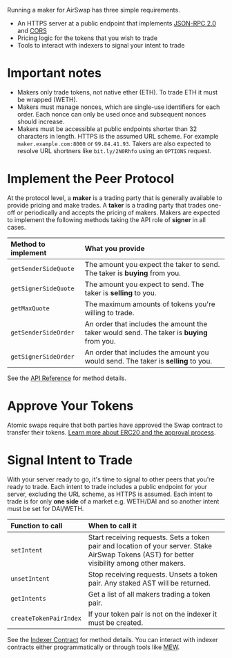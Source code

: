 Running a maker for AirSwap has three simple requirements.

- An HTTPS server at a public endpoint that implements [JSON-RPC 2.0](http://www.jsonrpc.org/specification) and [CORS](https://developer.mozilla.org/en-US/docs/Web/HTTP/CORS)
- Pricing logic for the tokens that you wish to trade
- Tools to interact with indexers to signal your intent to trade

# Important notes

- Makers only trade tokens, not native ether (ETH). To trade ETH it must be wrapped (WETH).
- Makers must manage nonces, which are single-use identifiers for each order. Each nonce can only be used once and subsequent nonces should increase.
- Makers must be accessible at public endpoints shorter than 32 characters in length. HTTPS is the assumed URL scheme. For example `maker.example.com:8000` or `99.84.41.93`. Takers are also expected to resolve URL shortners like `bit.ly/2N0Rhfo` using an `OPTIONS` request.

# Implement the Peer Protocol

At the protocol level, a **maker** is a trading party that is generally available to provide pricing and make trades. A **taker** is a trading party that trades one-off or periodically and accepts the pricing of makers. Makers are expected to implement the following methods taking the API role of **signer** in all cases.

| Method to implement  | What you provide                                                                          |
| :------------------- | :---------------------------------------------------------------------------------------- |
| `getSenderSideQuote` | The amount you expect the taker to send. The taker is **buying** from you.                |
| `getSignerSideQuote` | The amount you expect to send. The taker is **selling** to you.                           |
| `getMaxQuote`        | The maximum amounts of tokens you're willing to trade.                                    |
| `getSenderSideOrder` | An order that includes the amount the taker would send. The taker is **buying** from you. |
| `getSignerSideOrder` | An order that includes the amount you would send. The taker is **selling** to you.        |

See the [API Reference](./api-reference.md) for method details.

# Approve Your Tokens

Atomic swaps require that both parties have approved the Swap contract to transfer their tokens. [Learn more about ERC20 and the approval process](https://github.com/ethereum/EIPs/blob/master/EIPS/eip-20.md).

# Signal Intent to Trade

With your server ready to go, it's time to signal to other peers that you're ready to trade. Each intent to trade includes a public endpoint for your server, excluding the URL scheme, as HTTPS is assumed. Each intent to trade is for only **one side** of a market e.g. WETH/DAI and so another intent must be set for DAI/WETH.

| Function to call       | When to call it                                                                                                                               |
| :--------------------- | :-------------------------------------------------------------------------------------------------------------------------------------------- |
| `setIntent`            | Start receiving requests. Sets a token pair and location of your server. Stake AirSwap Tokens (AST) for better visibility among other makers. |
| `unsetIntent`          | Stop receiving requests. Unsets a token pair. Any staked AST will be returned.                                                                |
| `getIntents`           | Get a list of all makers trading a token pair.                                                                                                |
| `createTokenPairIndex` | If your token pair is not on the indexer it must be created.                                                                                  |

See the [Indexer Contract](../contracts/indexer.md) for method details. You can interact with indexer contracts either programmatically or through tools like [MEW](https://www.myetherwallet.com/).
